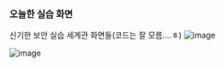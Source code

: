 ### 오늘한 실습 화면

신기한 보안 실습 세계관 화면들(코드는 잘 모름....ㅎ)
![image](https://github.com/user-attachments/assets/8d48cd1a-7fcc-4a06-ab4c-fcdfad1e8b43)


![image](https://github.com/user-attachments/assets/cbcf8d11-444f-408f-92e0-81d3f62c2b1c)


